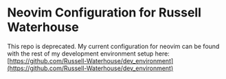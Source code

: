 # Neovim Configuration for Russell Waterhouse


This repo is deprecated. My current configuration for neovim can be found with the rest of my development environment setup 
here: [https://github.com/Russell-Waterhouse/dev_environment](https://github.com/Russell-Waterhouse/dev_environment)
